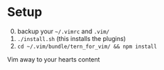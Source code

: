 # Setup


0. backup your `~/.vimrc` and `.vim/` 
1. `./install.sh` (this installs the plugins)
2. `cd ~/.vim/bundle/tern_for_vim/ && npm install`

Vim away to your hearts content

